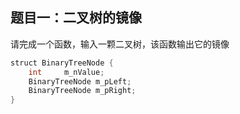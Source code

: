 ## 题目一：二叉树的镜像
请完成一个函数，输入一颗二叉树，该函数输出它的镜像

```java
struct BinaryTreeNode {
    int     m_nValue;
    BinaryTreeNode m_pLeft;
    BinaryTreeNode m_pRight;
}
```